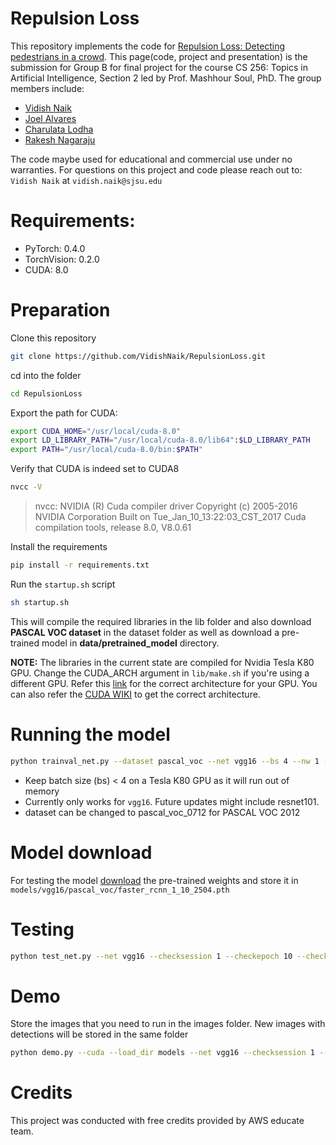 # Repulsion Loss

This repository implements the code for [Repulsion Loss: Detecting pedestrians in a crowd]([https://arxiv.org/pdf/1711.07752v2.pdf](https://arxiv.org/pdf/1711.07752v2.pdf)). This page(code, project and presentation) is the submission for Group B for final project for the course CS 256: Topics in Artificial Intelligence, Section 2 led by Prof. Mashhour Soul, PhD.
The group members include: 
* [Vidish Naik](mailto:vidish.naik@sjsu.edu)
* [Joel Alvares](mailto:joel.alvares@sjsu.edu)
* [Charulata Lodha](mailto:charulata.lodha@sjsu.edu)
* [Rakesh Nagaraju](mailto:rakesh.nagaraju@sjsu.edu)

The code maybe used for educational and commercial use under no warranties. 
For questions on this project and code please reach out to: `Vidish Naik` at `vidish.naik@sjsu.edu`

# Requirements:
* PyTorch: 0.4.0
* TorchVision: 0.2.0
* CUDA: 8.0

# Preparation

Clone this repository
```sh
git clone https://github.com/VidishNaik/RepulsionLoss.git
```
cd into the folder
```sh
cd RepulsionLoss
```
Export the path for CUDA:
```sh
export CUDA_HOME="/usr/local/cuda-8.0"
export LD_LIBRARY_PATH="/usr/local/cuda-8.0/lib64":$LD_LIBRARY_PATH
export PATH="/usr/local/cuda-8.0/bin:$PATH"
```
Verify that CUDA is indeed set to CUDA8
```sh
nvcc -V
```
>nvcc: NVIDIA (R) Cuda compiler driver
>Copyright (c) 2005-2016 NVIDIA Corporation
>Built on Tue_Jan_10_13:22:03_CST_2017
>Cuda compilation tools, release 8.0, V8.0.61

Install the requirements
```sh
pip install -r requirements.txt
```
Run the `startup.sh` script
```sh
sh startup.sh
```
This will compile the required libraries in the lib folder and also download **PASCAL VOC dataset** in the dataset folder as well as download a pre-trained model in **data/pretrained_model** directory.

**NOTE:** The libraries in the current state are compiled for Nvidia Tesla K80 GPU. Change the CUDA_ARCH argument in `lib/make.sh` if you're using a different GPU. Refer this [link]([https://arnon.dk/matching-sm-architectures-arch-and-gencode-for-various-nvidia-cards/](https://arnon.dk/matching-sm-architectures-arch-and-gencode-for-various-nvidia-cards/)) for the correct architecture for your GPU. You can also refer the [CUDA WIKI]([https://en.wikipedia.org/wiki/CUDA#GPUs_supported](https://en.wikipedia.org/wiki/CUDA#GPUs_supported)) to get the correct architecture. 

# Running the model
```sh
python trainval_net.py --dataset pascal_voc --net vgg16 --bs 4 --nw 1 --cuda
```
* Keep batch size (bs) < 4 on a Tesla K80 GPU as it will run out of memory
* Currently only works for `vgg16`. Future updates might include resnet101.
* dataset can be changed to pascal_voc_0712 for PASCAL VOC 2012

# Model download
For testing the model [download](https://rep-loss-model.s3.amazonaws.com/faster_rcnn_1_10_2504.pth) the pre-trained weights and store it in `models/vgg16/pascal_voc/faster_rcnn_1_10_2504.pth`
# Testing
```sh
python test_net.py --net vgg16 --checksession 1 --checkepoch 10 --checkpoint 2504 --cuda
```
# Demo
Store the images that you need to run in the images folder. New images with detections will be stored in the same folder
```sh
python demo.py --cuda --load_dir models --net vgg16 --checksession 1 --checkepoch 10 --checkpoint 2504
```
# Credits
This project was conducted with free credits provided by AWS educate team.
